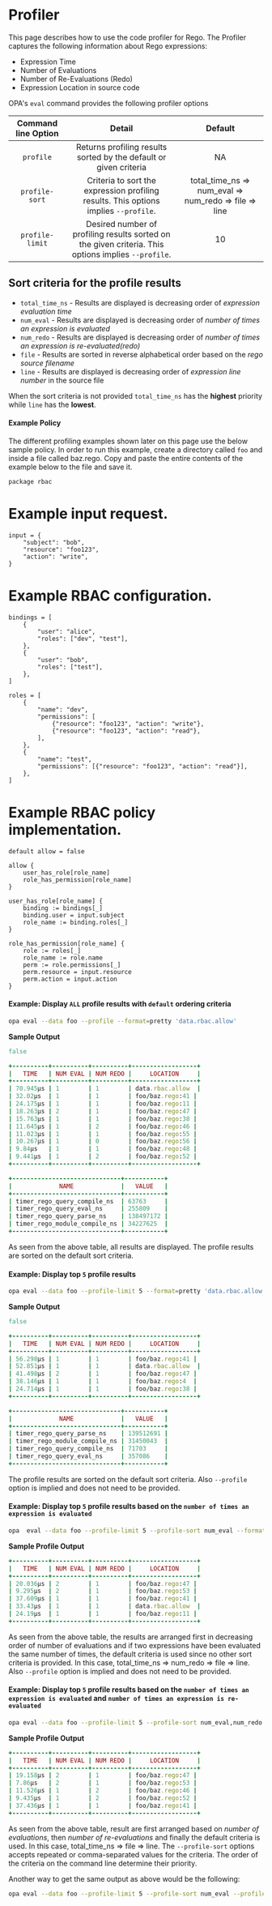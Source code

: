 # Profiler

This page describes how to use the code profiler for Rego. The Profiler
captures the following information about Rego expressions:

  * Expression Time
  * Number of Evaluations
  * Number of Re-Evaluations (Redo)
  * Expression Location in source code

OPA's `eval` command provides the following profiler options

| Command line Option        | Detail                                                        | Default |
|:--------------------------:|:-------------------------------------------------------------:|:-----:|
| `profile`                  | Returns profiling results sorted by the default or given criteria              | NA |
| `profile-sort`             | Criteria to sort the expression profiling results. This options implies `--profile`. |  total_time_ns => num_eval => num_redo => file => line |
| `profile-limit`            | Desired number of profiling results sorted on the given criteria. This options implies `--profile`. |  10 |

## Sort criteria for the profile results
  * `total_time_ns` - Results are displayed is decreasing order of _expression evaluation time_
  * `num_eval`  - Results are displayed is decreasing order of _number of times an expression is evaluated_
  * `num_redo`  - Results are displayed is decreasing order of _number of times an expression is re-evaluated(redo)_
  * `file`  - Results are sorted in reverse alphabetical order based on the _rego source filename_
  * `line`  - Results are displayed is decreasing order of _expression line number_ in the source file

When the sort criteria is not provided `total_time_ns` has the **highest** priority
while `line` has the **lowest**.

#### Example Policy
The different profiling examples shown later on this page use the below
sample policy. In order to run this example, create a directory called `foo` and inside a file called baz.rego. Copy and paste the entire contents of the example below to the file and save it.

```
package rbac
```

# Example input request.
```
input = {
	"subject": "bob",
	"resource": "foo123",
	"action": "write",
}
```

# Example RBAC configuration.
```
bindings = [
	{
		"user": "alice",
		"roles": ["dev", "test"],
	},
	{
		"user": "bob",
		"roles": ["test"],
	},
]

roles = [
	{
		"name": "dev",
		"permissions": [
			{"resource": "foo123", "action": "write"},
			{"resource": "foo123", "action": "read"},
		],
	},
	{
		"name": "test",
		"permissions": [{"resource": "foo123", "action": "read"}],
	},
]
```

# Example RBAC policy implementation.
```
default allow = false

allow {
	user_has_role[role_name]
	role_has_permission[role_name]
}

user_has_role[role_name] {
	binding := bindings[_]
	binding.user = input.subject
	role_name := binding.roles[_]
}

role_has_permission[role_name] {
	role := roles[_]
	role_name := role.name
	perm := role.permissions[_]
	perm.resource = input.resource
	perm.action = input.action
}
```

#### Example: Display `ALL` profile results with `default` ordering criteria
```bash
opa eval --data foo --profile --format=pretty 'data.rbac.allow'
```

**Sample Output**
```ruby
false

+----------+----------+----------+------------------+
|   TIME   | NUM EVAL | NUM REDO |     LOCATION     |
+----------+----------+----------+------------------+
| 70.945µs | 1        | 1        | data.rbac.allow  |
| 32.02µs  | 1        | 1        | foo/baz.rego:41 |
| 24.175µs | 1        | 1        | foo/baz.rego:11 |
| 18.263µs | 2        | 1        | foo/baz.rego:47 |
| 15.763µs | 1        | 1        | foo/baz.rego:38 |
| 11.645µs | 1        | 2        | foo/baz.rego:46 |
| 11.023µs | 1        | 1        | foo/baz.rego:55 |
| 10.267µs | 1        | 0        | foo/baz.rego:56 |
| 9.84µs   | 1        | 1        | foo/baz.rego:48 |
| 9.441µs  | 1        | 2        | foo/baz.rego:52 |
+----------+----------+----------+------------------+

+------------------------------+-----------+
|             NAME             |   VALUE   |
+------------------------------+-----------+
| timer_rego_query_compile_ns  | 63763     |
| timer_rego_query_eval_ns     | 255809    |
| timer_rego_query_parse_ns    | 138497172 |
| timer_rego_module_compile_ns | 34227625  |
+------------------------------+-----------+
```
As seen from the above table, all results are displayed. The profile results are
sorted on the default sort criteria.

#### Example: Display top `5` profile results
```bash
opa eval --data foo --profile-limit 5 --format=pretty 'data.rbac.allow'
```

**Sample Output**
```ruby
false

+----------+----------+----------+------------------+
|   TIME   | NUM EVAL | NUM REDO |     LOCATION     |
+----------+----------+----------+------------------+
| 56.298µs | 1        | 1        | foo/baz.rego:41 |
| 52.851µs | 1        | 1        | data.rbac.allow  |
| 41.498µs | 2        | 1        | foo/baz.rego:47 |
| 38.146µs | 1        | 1        | foo/baz.rego:4  |
| 24.714µs | 1        | 1        | foo/baz.rego:38 |
+----------+----------+----------+------------------+

+------------------------------+-----------+
|             NAME             |   VALUE   |
+------------------------------+-----------+
| timer_rego_query_parse_ns    | 139512691 |
| timer_rego_module_compile_ns | 31450043  |
| timer_rego_query_compile_ns  | 71703     |
| timer_rego_query_eval_ns     | 357086    |
+------------------------------+-----------+
```
The profile results are sorted on the default sort criteria.
Also `--profile` option is implied and does not need to be provided.

#### Example: Display top `5` profile results based on the `number of times an expression is evaluated`
```bash
opa  eval --data foo --profile-limit 5 --profile-sort num_eval --format=pretty 'data.rbac.allow'
```

**Sample Profile Output**
```ruby
+----------+----------+----------+------------------+
|   TIME   | NUM EVAL | NUM REDO |     LOCATION     |
+----------+----------+----------+------------------+
| 20.036µs | 2        | 1        | foo/baz.rego:47 |
| 9.295µs  | 2        | 1        | foo/baz.rego:53 |
| 37.609µs | 1        | 1        | foo/baz.rego:41 |
| 33.43µs  | 1        | 1        | data.rbac.allow  |
| 24.19µs  | 1        | 1        | foo/baz.rego:11 |
+----------+----------+----------+------------------+
```
As seen from the above table, the results are arranged first in decreasing
order of number of evaluations and if two expressions have been evaluated
the same number of times, the default criteria is used since no other sort criteria is provided.
In this case, total_time_ns => num_redo => file => line.
Also `--profile` option is implied and does not need to be provided.

#### Example: Display top `5` profile results based on the `number of times an expression is evaluated` and `number of times an expression is re-evaluated`
```bash
opa eval --data foo --profile-limit 5 --profile-sort num_eval,num_redo --format=pretty 'data.rbac.allow'
```

**Sample Profile Output**
```ruby
+----------+----------+----------+------------------+
|   TIME   | NUM EVAL | NUM REDO |     LOCATION     |
+----------+----------+----------+------------------+
| 19.158µs | 2        | 1        | foo/baz.rego:47 |
| 7.86µs   | 2        | 1        | foo/baz.rego:53 |
| 11.526µs | 1        | 2        | foo/baz.rego:46 |
| 9.435µs  | 1        | 2        | foo/baz.rego:52 |
| 37.436µs | 1        | 1        | foo/baz.rego:41 |
+----------+----------+----------+------------------+
```
As seen from the above table, result are first arranged based on _number of evaluations_,
then _number of re-evaluations_ and finally the default criteria is used.
In this case, total_time_ns => file => line.
The `--profile-sort` options accepts repeated or comma-separated values for the criteria.
The order of the criteria on the command line determine their priority.

Another way to get the same output as above would be the following:
```bash
opa eval --data foo --profile-limit 5 --profile-sort num_eval --profile-sort num_redo --format=pretty 'data.rbac.allow'
```
